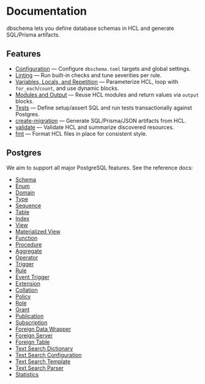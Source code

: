 # Documentation

dbschema lets you define database schemas in HCL and generate SQL/Prisma artifacts.

## Features

- [Configuration](configuration.md) — Configure `dbschema.toml` targets and global settings.
- [Linting](linting.md) — Run built-in checks and tune severities per rule.
- [Variables, Locals, and Repetition](variables.md) — Parameterize HCL, loop with `for_each`/`count`, and use dynamic blocks.
- [Modules and Output](modules.md) — Reuse HCL modules and return values via `output` blocks.
- [Tests](tests.md) — Define setup/assert SQL and run tests transactionally against Postgres.
- [create-migration](create-migration.md) — Generate SQL/Prisma/JSON artifacts from HCL.
- [validate](validate.md) — Validate HCL and summarize discovered resources.
- [fmt](fmt.md) — Format HCL files in place for consistent style.

## Postgres

We aim to support all major PostgreSQL features. See the reference docs:

- [Schema](postgres/schema.md)
- [Enum](postgres/enum.md)
- [Domain](postgres/domain.md)
- [Type](postgres/type.md)
- [Sequence](postgres/sequence.md)
- [Table](postgres/table.md)
- [Index](postgres/index.md)
- [View](postgres/view.md)
- [Materialized View](postgres/materialized.md)
- [Function](postgres/function.md)
- [Procedure](postgres/procedure.md)
- [Aggregate](postgres/aggregate.md)
- [Operator](postgres/operator.md)
- [Trigger](postgres/trigger.md)
- [Rule](postgres/rule.md)
- [Event Trigger](postgres/event_trigger.md)
- [Extension](postgres/extension.md)
- [Collation](postgres/collation.md)
- [Policy](postgres/policy.md)
- [Role](postgres/role.md)
- [Grant](postgres/grant.md)
- [Publication](postgres/publication.md)
- [Subscription](postgres/subscription.md)
- [Foreign Data Wrapper](postgres/foreign_data_wrapper.md)
- [Foreign Server](postgres/foreign_server.md)
- [Foreign Table](postgres/foreign_table.md)
- [Text Search Dictionary](postgres/text_search_dictionary.md)
- [Text Search Configuration](postgres/text_search_configuration.md)
- [Text Search Template](postgres/text_search_template.md)
- [Text Search Parser](postgres/text_search_parser.md)
- [Statistics](postgres/statistics.md)
